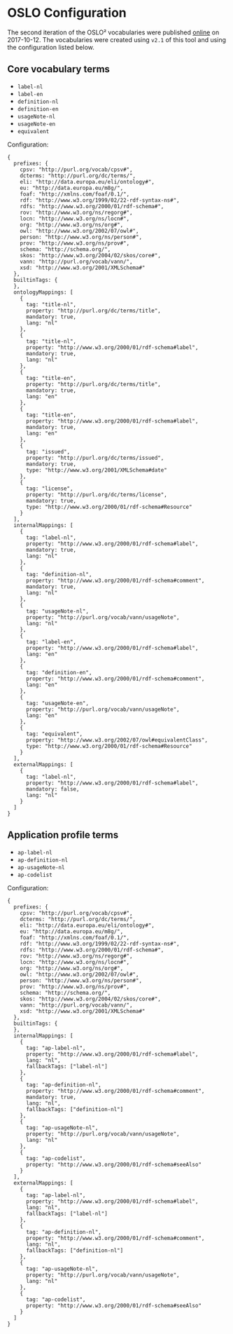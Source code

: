 # OSLO Configuration

The second iteration of the OSLO² vocabularies were published [online](http://data.vlaanderen.be/ns/)
on 2017-10-12. The vocabularies were created using `v2.1` of this tool and using the configuration
listed below.

## Core vocabulary terms

- `label-nl`
- `label-en`
- `definition-nl`
- `definition-en`
- `usageNote-nl`
- `usageNote-en`
- `equivalent`

Configuration:

    {
      prefixes: {
        cpsv: "http://purl.org/vocab/cpsv#",
        dcterms: "http://purl.org/dc/terms/",
        eli: "http://data.europa.eu/eli/ontology#",
        eu: "http://data.europa.eu/m8g/",
        foaf: "http://xmlns.com/foaf/0.1/",
        rdf: "http://www.w3.org/1999/02/22-rdf-syntax-ns#",
        rdfs: "http://www.w3.org/2000/01/rdf-schema#",
        rov: "http://www.w3.org/ns/regorg#",
        locn: "http://www.w3.org/ns/locn#",
        org: "http://www.w3.org/ns/org#",
        owl: "http://www.w3.org/2002/07/owl#",
        person: "http://www.w3.org/ns/person#",
        prov: "http://www.w3.org/ns/prov#",
        schema: "http://schema.org/",
        skos: "http://www.w3.org/2004/02/skos/core#",
        vann: "http://purl.org/vocab/vann/",
        xsd: "http://www.w3.org/2001/XMLSchema#"
      },
      builtinTags: {
      },
      ontologyMappings: [
        {
          tag: "title-nl",
          property: "http://purl.org/dc/terms/title",
          mandatory: true,
          lang: "nl"
        },
        {
          tag: "title-nl",
          property: "http://www.w3.org/2000/01/rdf-schema#label",
          mandatory: true,
          lang: "nl"
        },
        {
          tag: "title-en",
          property: "http://purl.org/dc/terms/title",
          mandatory: true,
          lang: "en"
        },
        {
          tag: "title-en",
          property: "http://www.w3.org/2000/01/rdf-schema#label",
          mandatory: true,
          lang: "en"
        },
        {
          tag: "issued",
          property: "http://purl.org/dc/terms/issued",
          mandatory: true,
          type: "http://www.w3.org/2001/XMLSchema#date"
        },
        {
          tag: "license",
          property: "http://purl.org/dc/terms/license",
          mandatory: true,
          type: "http://www.w3.org/2000/01/rdf-schema#Resource"
        }
      ],
      internalMappings: [
        {
          tag: "label-nl",
          property: "http://www.w3.org/2000/01/rdf-schema#label",
          mandatory: true,
          lang: "nl"
        },
        {
          tag: "definition-nl",
          property: "http://www.w3.org/2000/01/rdf-schema#comment",
          mandatory: true,
          lang: "nl"
        },
        {
          tag: "usageNote-nl",
          property: "http://purl.org/vocab/vann/usageNote",
          lang: "nl"
        },
        {
          tag: "label-en",
          property: "http://www.w3.org/2000/01/rdf-schema#label",
          lang: "en"
        },
        {
          tag: "definition-en",
          property: "http://www.w3.org/2000/01/rdf-schema#comment",
          lang: "en"
        },
        {
          tag: "usageNote-en",
          property: "http://purl.org/vocab/vann/usageNote",
          lang: "en"
        },
        {
          tag: "equivalent",
          property: "http://www.w3.org/2002/07/owl#equivalentClass",
          type: "http://www.w3.org/2000/01/rdf-schema#Resource"
        }
      ],
      externalMappings: [
        {
          tag: "label-nl",
          property: "http://www.w3.org/2000/01/rdf-schema#label",
          mandatory: false,
          lang: "nl"
        }
      ]
    }
    
## Application profile terms

- `ap-label-nl`
- `ap-definition-nl`
- `ap-usageNote-nl`
- `ap-codelist`

Configuration:

    {
      prefixes: {
        cpsv: "http://purl.org/vocab/cpsv#",
        dcterms: "http://purl.org/dc/terms/",
        eli: "http://data.europa.eu/eli/ontology#",
        eu: "http://data.europa.eu/m8g/",
        foaf: "http://xmlns.com/foaf/0.1/",
        rdf: "http://www.w3.org/1999/02/22-rdf-syntax-ns#",
        rdfs: "http://www.w3.org/2000/01/rdf-schema#",
        rov: "http://www.w3.org/ns/regorg#",
        locn: "http://www.w3.org/ns/locn#",
        org: "http://www.w3.org/ns/org#",
        owl: "http://www.w3.org/2002/07/owl#",
        person: "http://www.w3.org/ns/person#",
        prov: "http://www.w3.org/ns/prov#",
        schema: "http://schema.org/",
        skos: "http://www.w3.org/2004/02/skos/core#",
        vann: "http://purl.org/vocab/vann/",
        xsd: "http://www.w3.org/2001/XMLSchema#"
      },
      builtinTags: {
      },
      internalMappings: [
        {
          tag: "ap-label-nl",
          property: "http://www.w3.org/2000/01/rdf-schema#label",
          lang: "nl",
          fallbackTags: ["label-nl"]
        },
        {
          tag: "ap-definition-nl",
          property: "http://www.w3.org/2000/01/rdf-schema#comment",
          mandatory: true,
          lang: "nl",
          fallbackTags: ["definition-nl"]
        },
        {
          tag: "ap-usageNote-nl",
          property: "http://purl.org/vocab/vann/usageNote",
          lang: "nl"
        },
        {
          tag: "ap-codelist",
          property: "http://www.w3.org/2000/01/rdf-schema#seeAlso"
        }
      ],
      externalMappings: [
        {
          tag: "ap-label-nl",
          property: "http://www.w3.org/2000/01/rdf-schema#label",
          lang: "nl",
          fallbackTags: ["label-nl"]
        },
        {
          tag: "ap-definition-nl",
          property: "http://www.w3.org/2000/01/rdf-schema#comment",
          lang: "nl",
          fallbackTags: ["definition-nl"]
        },
        {
          tag: "ap-usageNote-nl",
          property: "http://purl.org/vocab/vann/usageNote",
          lang: "nl"
        },
        {
          tag: "ap-codelist",
          property: "http://www.w3.org/2000/01/rdf-schema#seeAlso"
        }
      ]
    }